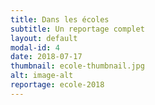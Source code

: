 ```yaml
---
title: Dans les écoles
subtitle: Un reportage complet
layout: default
modal-id: 4
date: 2018-07-17
thumbnail: ecole-thumbnail.jpg
alt: image-alt
reportage: ecole-2018
---
```

